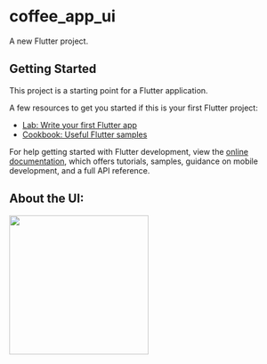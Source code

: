 # coffee_app_ui

A new Flutter project.

## Getting Started

This project is a starting point for a Flutter application.

A few resources to get you started if this is your first Flutter project:

- [Lab: Write your first Flutter app](https://docs.flutter.dev/get-started/codelab)
- [Cookbook: Useful Flutter samples](https://docs.flutter.dev/cookbook)

For help getting started with Flutter development, view the
[online documentation](https://docs.flutter.dev/), which offers tutorials,
samples, guidance on mobile development, and a full API reference.

## About the UI:

<img src="https://github.com/trungtin2901/coffee_app_ui/assets/100744347/e605858f-ca90-46f4-8ab8-726bf4b7089f" width="250" />
